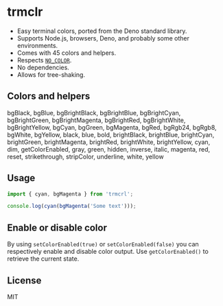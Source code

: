 # trmclr

- Easy terminal colors, ported from the Deno standard library.
- Supports Node.js, browsers, Deno, and probably some other environments.
- Comes with 45 colors and helpers.
- Respects [`NO_COLOR`](http://no-color.org/).
- No dependencies.
- Allows for tree-shaking.

## Colors and helpers

bgBlack, bgBlue, bgBrightBlack, bgBrightBlue, bgBrightCyan, bgBrightGreen, bgBrightMagenta, bgBrightRed, bgBrightWhite, bgBrightYellow, bgCyan, bgGreen, bgMagenta, bgRed, bgRgb24, bgRgb8, bgWhite, bgYellow, black, blue, bold, brightBlack, brightBlue, brightCyan, brightGreen, brightMagenta, brightRed, brightWhite, brightYellow, cyan, dim, getColorEnabled, gray, green, hidden, inverse, italic, magenta, red, reset, strikethrough, stripColor, underline, white, yellow

## Usage

```js
import { cyan, bgMagenta } from 'trmcrl';

console.log(cyan(bgMagenta('Some text')));
```

## Enable or disable color

By using `setColorEnabled(true)` or `setColorEnabled(false)` you can respectively enable and disable color output. Use `getColorEnabled()` to retrieve the current state.

## License

MIT
